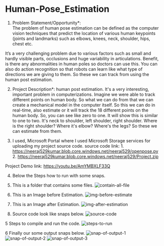 # Human-Pose_Estimation


1. Problem Statement/Opportunity*:  
The problem of human pose estimation can be defined as the computer vision techniques that predict the location of various human keypoints (joints and landmarks) such as elbows, knees, neck, shoulder, hips, chest etc.

It’s a very challenging problem due to various factors such as small and hardly visible parts, occlusions and huge variability in articulations. Benefit, is there any abnormalities in human poles so doctors can use this. You can also do action recognition so that robots can learn like what type of directions we are giving to them. So these we can track from using the human post estimation.


2. Project Description*:
human post estimation. It's a very interesting, important problem in computerizations. Imagine we were able to track different points on human body. So what we can do from that we can create a mechanical model in the computer itself.
So this we can do in real-time, also estimate or it will track the 18 different points on the human body. So, you can see like zero to one. It will show this is similar to one to two. It's neck to shoulder, left shoulder, right shoulder. Where is the right shoulder? Where it's elbow? Where's the legs? So these we can estimate from them.



3. I used, Microsoft Portal where I used Microsoft Storage services for uploading my project source code.
source code link: 1. https://neeraj529kumar.blob.core.windows.net/neeraj529/openpose.py
                  2. https://neeraj529kumar.blob.core.windows.net/neeraj529/Project.zip
                  
Project Demo link: https://youtu.be/AmYMBXLF33Q



4. Below the Steps how to run with some snaps.


1. This is a folder that contains some files.
![contain-all-file](https://user-images.githubusercontent.com/44793025/152474908-7202a87c-65f6-43f1-96c4-b7ef8d598e37.png)


2. This is an Image before Estimation.
![img-before-estimate](https://user-images.githubusercontent.com/44793025/152474926-47c0f181-01c8-422d-8d41-cf4920db3cc6.png)


3. This is an Image after Estimation.
![img-after-estimation](https://user-images.githubusercontent.com/44793025/152474932-e8288486-f437-4297-9793-04c2ba809308.png)


4. Source code look like snaps below.
![source-code](https://user-images.githubusercontent.com/44793025/152474936-c10123c7-61a7-4a81-b24e-5044b4ad4490.png)


5 Steps to compile and run the code.
![steps-to-run](https://user-images.githubusercontent.com/44793025/152474940-8e275a9c-b61b-49e0-801b-85e8af902442.png)


6 Finally our some output snaps below.
![snap-of-output-1](https://user-images.githubusercontent.com/44793025/152474946-c0b456a9-c72c-4e08-b135-b6963f68f009.png)
![snap-of-output-2](https://user-images.githubusercontent.com/44793025/152474949-8df8ba31-80db-499a-846f-95edd1b98fbb.png)
![snap-of-output-3](https://user-images.githubusercontent.com/44793025/152474952-fc22fc65-e4c9-4998-ab98-53e7eb053fb7.png)
